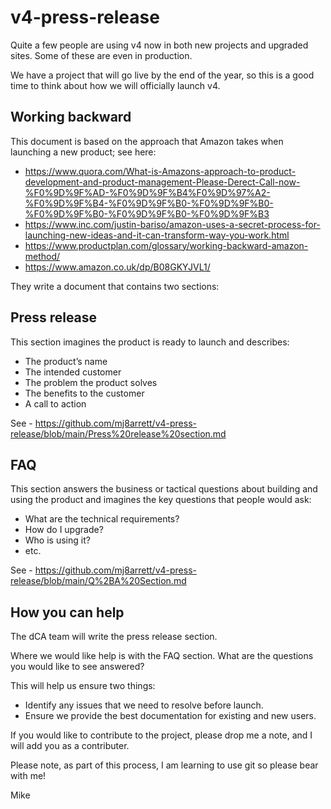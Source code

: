 # v4-press-release
Quite a few people are using v4 now in both new projects and upgraded sites.  Some of these are even in production.

We have a project that will go live by the end of the year, so this is a good time to think about how we will officially launch v4.

## Working backward

This document is based on the approach that Amazon takes when launching a new product; see here:

- https://www.quora.com/What-is-Amazons-approach-to-product-development-and-product-management-Please-Derect-Call-now-%F0%9D%9F%AD-%F0%9D%9F%B4%F0%9D%97%A2-%F0%9D%9F%B4-%F0%9D%9F%B0-%F0%9D%9F%B0-%F0%9D%9F%B0-%F0%9D%9F%B0-%F0%9D%9F%B3
- https://www.inc.com/justin-bariso/amazon-uses-a-secret-process-for-launching-new-ideas-and-it-can-transform-way-you-work.html
- https://www.productplan.com/glossary/working-backward-amazon-method/
- https://www.amazon.co.uk/dp/B08GKYJVL1/

They write a document that contains two sections:

## Press release
This section imagines the product is ready to launch and describes:

- The product’s name
- The intended customer
- The problem the product solves
- The benefits to the customer
- A call to action

See - https://github.com/mj8arrett/v4-press-release/blob/main/Press%20release%20section.md

## FAQ
This section answers the business or tactical questions about building and using the product and imagines the key questions that people would ask:

- What are the technical requirements?
- How do I upgrade?
- Who is using it?
- etc.

See - https://github.com/mj8arrett/v4-press-release/blob/main/Q%2BA%20Section.md

## How you can help
The dCA team will write the press release section.

Where we would like help is with the FAQ section.  What are the questions you would like to see answered?

This will help us ensure two things:

- Identify any issues that we need to resolve before launch.
- Ensure we provide the best documentation for existing and new users.

If you would like to contribute to the project, please drop me a note, and I will add you as a contributer.

Please note, as part of this process, I am learning to use git so please bear with me!

Mike
